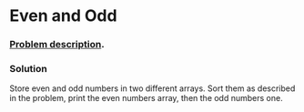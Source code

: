 # Even and Odd

### [Problem description](https://www.beecrowd.com.br/judge/en/problems/view/1259).

### Solution

Store even and odd numbers in two different arrays. Sort them as described in the problem, print the even numbers array, then the odd numbers one.
